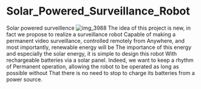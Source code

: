 # Solar_Powered_Surveillance_Robot
Solar powered surveillence
![img_3988](https://user-images.githubusercontent.com/26909261/29425199-4f5e29ce-837a-11e7-97ce-566289ad2b4a.JPG)
The idea of ​​this project is new, in fact we propose to realize a surveillance robot
Capable of making a permanent video surveillance, controlled remotely from
Anywhere, and most importantly, renewable energy will be
The importance of this energy and especially the solar energy, it is simple to design this robot
With rechargeable batteries via a solar panel. Indeed, we want to keep a rhythm of
Permanent operation, allowing the robot to be operated as long as possible without
That there is no need to stop to charge its batteries from a power source.
